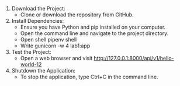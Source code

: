 1. Download the Project:
    * Clone or download the repository from GitHub.
2. Install Dependencies:
    * Ensure you have Python and pip installed on your computer.
    * Open the command line and navigate to the project directory.
    * Open shell pipenv shell
    * Write gunicorn -w 4 lab1:app
3. Test the Project:
    * Open a web browser and visit http://127.0.0.1:8000/api/v1/hello-world-12
4. Shutdown the Application:
    * To stop the application, type Ctrl+C in the command line.
      
